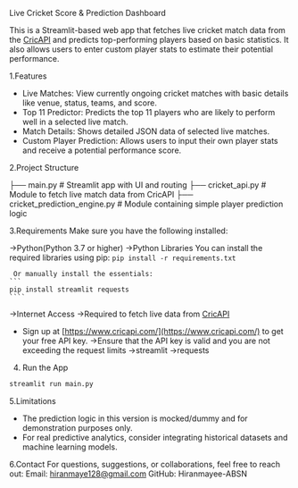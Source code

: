 Live Cricket Score & Prediction Dashboard

This is a Streamlit-based web app that fetches live cricket match data from the [CricAPI](https://www.cricapi.com/) and predicts top-performing players based on basic statistics. It also allows users to enter custom player stats to estimate their potential performance.

1.Features

- Live Matches: View currently ongoing cricket matches with basic details like venue, status, teams, and score.
- Top 11 Predictor: Predicts the top 11 players who are likely to perform well in a selected live match.
- Match Details: Shows detailed JSON data of selected live matches.
- Custom Player Prediction: Allows users to input their own player stats and receive a potential performance score.

2.Project Structure

├── main.py                        # Streamlit app with UI and routing
├── cricket_api.py                # Module to fetch live match data from CricAPI
├── cricket_prediction_engine.py  # Module containing simple player prediction logic

3.Requirements
Make sure you have the following installed:

->Python(Python 3.7 or higher)
->Python Libraries
    You can install the required libraries using pip:
    ```
     pip install -r requirements.txt
    ```

     Or manually install the essentials:
    ```
    pip install streamlit requests
    ````
->Internet Access
->Required to fetch live data from [CricAPI](https://www.cricapi.com/)
   * Sign up at [https://www.cricapi.com/](https://www.cricapi.com/) to get your free API key.
->Ensure that the API key is valid and you are not exceeding the request limits
->streamlit
->requests

4. Run the App

```bash
streamlit run main.py
```
5.Limitations

* The prediction logic in this version is mocked/dummy and for demonstration purposes only.
* For real predictive analytics, consider integrating historical datasets and machine learning models.

6.Contact
For questions, suggestions, or collaborations, feel free to reach out:
Email: hiranmaye128@gmail.com
GitHub: Hiranmayee-ABSN
